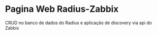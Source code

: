 # Pagina Web Radius-Zabbix
 CRUD no banco de dados do Radius e aplicação de discovery via api do Zabbix
